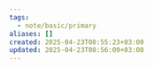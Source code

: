 ```yaml
---
tags:
  - note/basic/primary
aliases: []
created: 2025-04-23T08:55:23+03:00
updated: 2025-04-23T08:56:09+03:00
---
```

